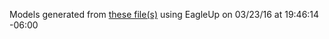Models generated from [these file(s)](https://raw.github.com/sparkfun/32U4_Breakout_Board/2d30def6367bd2aad242da380eccd1c31de4cc68/Hardware/32U4_Breakout.brd) using EagleUp on 03/23/16 at 19:46:14 -06:00
